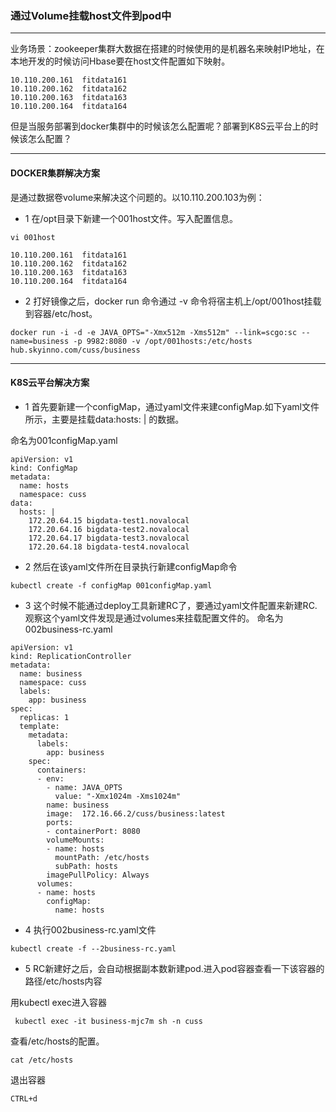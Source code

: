 ### 通过Volume挂载host文件到pod中
----
业务场景：zookeeper集群大数据在搭建的时候使用的是机器名来映射IP地址，在本地开发的时候访问Hbase要在host文件配置如下映射。

```
10.110.200.161  fitdata161
10.110.200.162  fitdata162
10.110.200.163  fitdata163
10.110.200.164  fitdata164
```
但是当服务部署到docker集群中的时候该怎么配置呢？部署到K8S云平台上的时候该怎么配置？

----
#### DOCKER集群解决方案

是通过数据卷volume来解决这个问题的。以10.110.200.103为例：
* 1 在/opt目录下新建一个001host文件。写入配置信息。
```
vi 001host

10.110.200.161  fitdata161
10.110.200.162  fitdata162
10.110.200.163  fitdata163
10.110.200.164  fitdata164
```
* 2 打好镜像之后，docker run 命令通过 -v 命令将宿主机上/opt/001host挂载到容器/etc/host。

```
docker run -i -d -e JAVA_OPTS="-Xmx512m -Xms512m" --link=scgo:sc --name=business -p 9982:8080 -v /opt/001hosts:/etc/hosts  hub.skyinno.com/cuss/business
```

----
#### K8S云平台解决方案

* 1 首先要新建一个configMap，通过yaml文件来建configMap.如下yaml文件所示，主要是挂载data:hosts: | 的数据。

命名为001configMap.yaml
```
apiVersion: v1
kind: ConfigMap
metadata:
  name: hosts
  namespace: cuss
data:
  hosts: |
    172.20.64.15 bigdata-test1.novalocal
    172.20.64.16 bigdata-test2.novalocal
    172.20.64.17 bigdata-test3.novalocal
    172.20.64.18 bigdata-test4.novalocal
```

* 2 然后在该yaml文件所在目录执行新建configMap命令

```
kubectl create -f configMap 001configMap.yaml
```


* 3 这个时候不能通过deploy工具新建RC了，要通过yaml文件配置来新建RC.观察这个yaml文件发现是通过volumes来挂载配置文件的。
命名为002business-rc.yaml

```
apiVersion: v1
kind: ReplicationController
metadata:
  name: business
  namespace: cuss
  labels:
    app: business
spec:
  replicas: 1
  template:
    metadata:
      labels:
        app: business
    spec:
      containers:
      - env:
        - name: JAVA_OPTS
          value: "-Xmx1024m -Xms1024m"
        name: business
        image:  172.16.66.2/cuss/business:latest
        ports:
        - containerPort: 8080
        volumeMounts:
        - name: hosts
          mountPath: /etc/hosts
          subPath: hosts
        imagePullPolicy: Always
      volumes:
      - name: hosts
        configMap:
          name: hosts
```

* 4 执行002business-rc.yaml文件

```
kubectl create -f --2business-rc.yaml
```

* 5 RC新建好之后，会自动根据副本数新建pod.进入pod容器查看一下该容器的路径/etc/hosts内容

用kubectl exec进入容器
```
 kubectl exec -it business-mjc7m sh -n cuss
```
查看/etc/hosts的配置。
```
cat /etc/hosts
```

退出容器
```
CTRL+d
```
